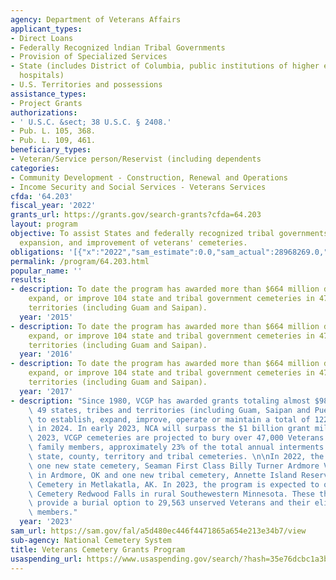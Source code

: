 ```yaml
---
agency: Department of Veterans Affairs
applicant_types:
- Direct Loans
- Federally Recognized lndian Tribal Governments
- Provision of Specialized Services
- State (includes District of Columbia, public institutions of higher education and
  hospitals)
- U.S. Territories and possessions
assistance_types:
- Project Grants
authorizations:
- ' U.S.C. &sect; 38 U.S.C. § 2408.'
- Pub. L. 105, 368.
- Pub. L. 109, 461.
beneficiary_types:
- Veteran/Service person/Reservist (including dependents
categories:
- Community Development - Construction, Renewal and Operations
- Income Security and Social Services - Veterans Services
cfda: '64.203'
fiscal_year: '2022'
grants_url: https://grants.gov/search-grants?cfda=64.203
layout: program
objective: To assist States and federally recognized tribal governments in the establishment,
  expansion, and improvement of veterans' cemeteries.
obligations: '[{"x":"2022","sam_estimate":0.0,"sam_actual":28968269.0,"usa_spending_actual":26620719.81},{"x":"2023","sam_estimate":63430000.0,"sam_actual":0.0,"usa_spending_actual":74394179.84},{"x":"2024","sam_estimate":73000000.0,"sam_actual":0.0,"usa_spending_actual":39994707.19}]'
permalink: /program/64.203.html
popular_name: ''
results:
- description: To date the program has awarded more than $664 million dollars to establish,
    expand, or improve 104 state and tribal government cemeteries in 47 states and
    territories (including Guam and Saipan).
  year: '2015'
- description: To date the program has awarded more than $664 million dollars to establish,
    expand, or improve 104 state and tribal government cemeteries in 47 states and
    territories (including Guam and Saipan).
  year: '2016'
- description: To date the program has awarded more than $664 million dollars to establish,
    expand, or improve 104 state and tribal government cemeteries in 47 states and
    territories (including Guam and Saipan).
  year: '2017'
- description: "Since 1980, VCGP has awarded grants totaling almost $989 million that\
    \ 49 states, tribes and territories (including Guam, Saipan and Puerto Rico) used\
    \ to establish, expand, improve, operate or maintain a total of 122 Veterans cemeteries\
    \ in 2024. In early 2023, NCA will surpass the $1 billion grant milestone. In\
    \ 2023, VCGP cemeteries are projected to bury over 47,000 Veterans and eligible\
    \ family members, approximately 23% of the total annual interments in national,\
    \ state, county, territory and tribal cemeteries. \n\nIn 2022, the program opened\
    \ one new state cemetery, Seaman First Class Billy Turner Ardmore Veterans Cemetery\
    \ in Ardmore, OK and one new tribal cemetery, Annette Island Reserve Veterans\
    \ Cemetery in Metlakatla, AK. In 2023, the program is expected to open State Veterans\
    \ Cemetery Redwood Falls in rural Southewestern Minnesota. These three cemeteries\
    \ provide a burial option to 29,563 unserved Veterans and their eligible family\
    \ members."
  year: '2023'
sam_url: https://sam.gov/fal/a5d480ec446f4471865a654e213e34b7/view
sub-agency: National Cemetery System
title: Veterans Cemetery Grants Program
usaspending_url: https://www.usaspending.gov/search/?hash=35e76dcbc1a3b47e209487e0264521a9
---
```


